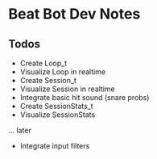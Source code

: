 # Beat Bot Dev Notes

## Todos

- Create Loop_t
- Visualize Loop in realtime
- Create Session_t
- Visualize Session in realtime
- Integrate basic hit sound (snare probs)
- Create SessionStats_t
- Visualize SessionStats

... later


- Integrate input filters